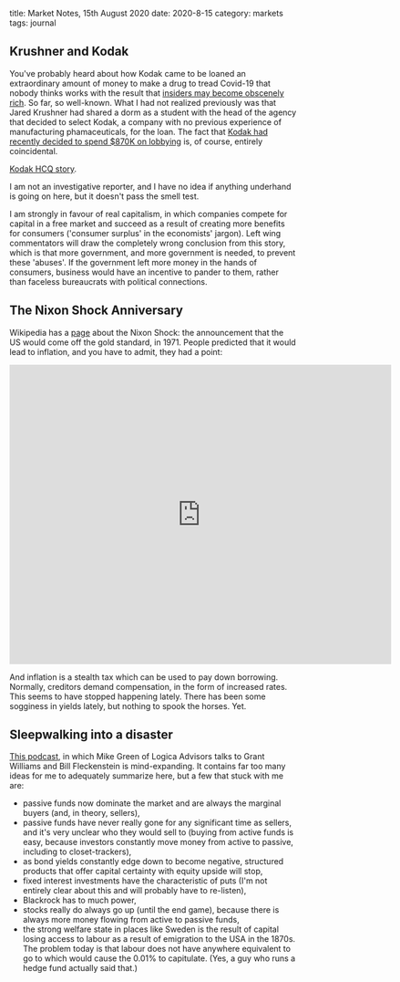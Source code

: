 title: Market Notes, 15th August 2020
date: 2020-8-15
category: markets
tags: journal

## Krushner and Kodak

You've probably heard about how 
Kodak came to be loaned an extraordinary amount of money to make a drug to tread Covid-19 that nobody thinks works with the result that [insiders may become obscenely rich](https://markets.businessinsider.com/news/stocks/kodak-ceo-135-million-1200-percent-stock-surge-2-days-2020-7-1029450324). So far, so well-known. 
What I had not realized previously was that Jared Krushner had shared a dorm as a student with the head of the agency that decided to select Kodak, a company with no previous experience of manufacturing phamaceuticals, for the loan. The fact that [Kodak had recently decided to spend $870K on lobbying](https://www.thedailybeast.com/kodak-spent-big-money-lobbying-trump-before-scoring-dollar765-million-covid-deal) is, of course, entirely coincidental.


[Kodak HCQ story](https://www.ft.com/content/de9c3b4e-6c6d-40b1-868a-8f5366f59074?emailId=5f367b0f01805d0004f985ae&segmentId=c393f5a6-b640-bff3-cc14-234d058790ed).

I am not an investigative reporter, and I have no idea if anything underhand is going on here, but it doesn't pass the smell test.

I am strongly in favour of real capitalism, in which companies compete for capital in a free market and succeed as a result of creating more benefits for consumers ('consumer surplus' in the economists' jargon). Left wing commentators will draw the completely wrong conclusion from this story, which is that more government, and more government is needed, to prevent these 'abuses'. If the government left more money in the hands of consumers, business would have an incentive to pander to them, rather than faceless bureaucrats with political connections.


## The Nixon Shock Anniversary

Wikipedia has a [page](https://en.wikipedia.org/wiki/Nixon_shock) about the Nixon Shock: the announcement that the US would come off the gold standard, in 1971. People predicted that it would lead to inflation,
and you have to admit, they had a point:

<iframe src="https://fred.stlouisfed.org/graph/graph-landing.php?g=uewX&width=670&height=475" scrolling="no" frameborder="0"style="overflow:hidden; width:670px; height:525px;" allowTransparency="true" loading="lazy"></iframe>

And inflation is a stealth tax which can be used to pay down borrowing.
Normally, creditors demand compensation, in the form of increased rates.
This seems to have stopped happening lately.
There has been some sogginess in yields lately,
but nothing to spook the horses. Yet.

## Sleepwalking into a disaster

[This podcast](https://ttmygh.podbean.com), in which Mike Green of Logica Advisors talks to Grant Williams and Bill Fleckenstein is mind-expanding. It contains far too many ideas for me to adequately summarize here, but a few that stuck with me are:

* passive funds now dominate the market and are always the marginal buyers (and, in theory, sellers),
* passive funds have never really gone for any significant time as sellers, and it's very unclear who they would sell to (buying from active funds is easy, because investors constantly move money from active to passive, including to closet-trackers),
* as bond yields constantly edge down to become negative, structured products that offer capital certainty with equity upside will stop,
* fixed interest investments have the characteristic of puts (I'm not entirely clear about this and will probably have to re-listen),
* Blackrock has to much power,
* stocks really do always go up (until the end game), because there is always more money flowing from active to passive funds,
* the strong welfare state in places like Sweden is the result of capital losing access to labour as a result of emigration to the USA in the 1870s. The problem today is that labour does not have anywhere equivalent to go to which would cause the 0.01% to capitulate. (Yes, a guy who runs a hedge fund actually said that.)
